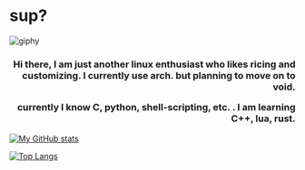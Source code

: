 # sup?

![giphy](https://user-images.githubusercontent.com/72156551/152333214-83b8cbb3-0ef0-4d40-995b-1fe5d17f1859.gif)

<h3 align="right">
Hi there, I am just another linux enthusiast who likes ricing and customizing. I currently use arch. but planning to move on to void.
 
currently I know C, python, shell-scripting, etc. 
. I am learning C++, lua, rust.
</h3>

 [![My GitHub stats](https://github-readme-stats.vercel.app/api?username=saimoomedits&hide=contribs&show_icons=true&theme=tokyonight)](https://github.com/anuraghazra/github-readme-stats)
 
[![Top Langs](https://github-readme-stats.vercel.app/api/top-langs/?username=saimoomedits&layout=compact&theme=tokyonight)](https://github.com/anuraghazra/github-readme-stats)

